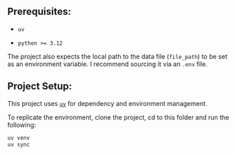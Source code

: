 ## Prerequisites:

* ```uv```

* ```python >= 3.12```

The project also expects the local path to the data file (```file_path```) to be set as an environment variable. I recommend sourcing it via an ```.env``` file.

## Project Setup:

This project uses [`uv`](https://github.com/astral-sh/uv) for dependency and environment management.

To replicate the environment, clone the project, cd to this folder and run the following:

```bash
uv venv
uv sync
```
